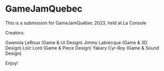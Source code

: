 # GameJamQuebec
 
This is a submission for GameJamQuébec 2023, held at La Console

Creators:

Gwenola LeRoux	(Game & UI Design)
Jimmy Labrecque	(Game & 3D Design)
Loïc Lord	(Game & Piece Design)
Yakary Cyr-Roy	(Game & Sound Design)

Enjoy!
